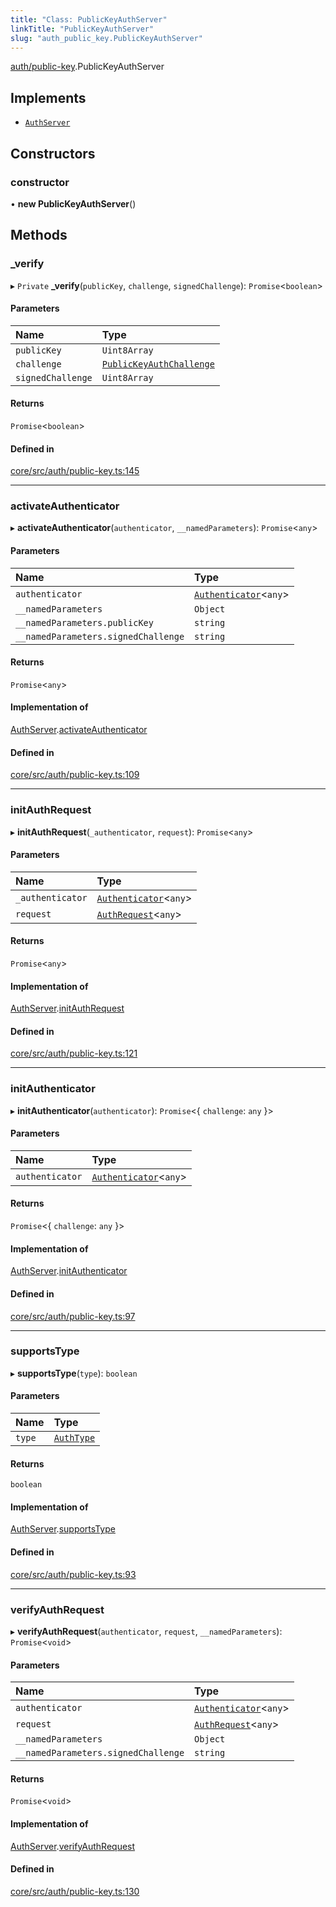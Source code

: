 ```yaml
---
title: "Class: PublicKeyAuthServer"
linkTitle: "PublicKeyAuthServer"
slug: "auth_public_key.PublicKeyAuthServer"
---
```


[auth/public-key](../../modules/auth_public_key).PublicKeyAuthServer

## Implements

-   [`AuthServer`](../../interfaces/auth.AuthServer)

## Constructors

### constructor

• **new PublicKeyAuthServer**()

## Methods

### \_verify

▸ `Private` **\_verify**(`publicKey`, `challenge`, `signedChallenge`):
`Promise`<`boolean`\>

#### Parameters

| Name              | Type                                                                  |
| :---------------- | :-------------------------------------------------------------------- |
| `publicKey`       | `Uint8Array`                                                          |
| `challenge`       | [`PublicKeyAuthChallenge`](../auth_public_key.PublicKeyAuthChallenge) |
| `signedChallenge` | `Uint8Array`                                                          |

#### Returns

`Promise`<`boolean`\>

#### Defined in

[core/src/auth/public-key.ts:145](https://github.com/padloc/padloc/blob/b00eb4fd/packages/core/src/auth/public-key.ts#L145)

---

### activateAuthenticator

▸ **activateAuthenticator**(`authenticator`, `__namedParameters`):
`Promise`<`any`\>

#### Parameters

| Name                                | Type                                             |
| :---------------------------------- | :----------------------------------------------- |
| `authenticator`                     | [`Authenticator`](../auth.Authenticator)<`any`\> |
| `__namedParameters`                 | `Object`                                         |
| `__namedParameters.publicKey`       | `string`                                         |
| `__namedParameters.signedChallenge` | `string`                                         |

#### Returns

`Promise`<`any`\>

#### Implementation of

[AuthServer](../../interfaces/auth.AuthServer).[activateAuthenticator](../interfaces/auth.AuthServer#activateauthenticator)

#### Defined in

[core/src/auth/public-key.ts:109](https://github.com/padloc/padloc/blob/b00eb4fd/packages/core/src/auth/public-key.ts#L109)

---

### initAuthRequest

▸ **initAuthRequest**(`_authenticator`, `request`): `Promise`<`any`\>

#### Parameters

| Name             | Type                                             |
| :--------------- | :----------------------------------------------- |
| `_authenticator` | [`Authenticator`](../auth.Authenticator)<`any`\> |
| `request`        | [`AuthRequest`](../auth.AuthRequest)<`any`\>     |

#### Returns

`Promise`<`any`\>

#### Implementation of

[AuthServer](../../interfaces/auth.AuthServer).[initAuthRequest](../interfaces/auth.AuthServer#initauthrequest)

#### Defined in

[core/src/auth/public-key.ts:121](https://github.com/padloc/padloc/blob/b00eb4fd/packages/core/src/auth/public-key.ts#L121)

---

### initAuthenticator

▸ **initAuthenticator**(`authenticator`): `Promise`<{ `challenge`: `any` }\>

#### Parameters

| Name            | Type                                             |
| :-------------- | :----------------------------------------------- |
| `authenticator` | [`Authenticator`](../auth.Authenticator)<`any`\> |

#### Returns

`Promise`<{ `challenge`: `any` }\>

#### Implementation of

[AuthServer](../../interfaces/auth.AuthServer).[initAuthenticator](../interfaces/auth.AuthServer#initauthenticator)

#### Defined in

[core/src/auth/public-key.ts:97](https://github.com/padloc/padloc/blob/b00eb4fd/packages/core/src/auth/public-key.ts#L97)

---

### supportsType

▸ **supportsType**(`type`): `boolean`

#### Parameters

| Name   | Type                                    |
| :----- | :-------------------------------------- |
| `type` | [`AuthType`](../../enums/auth.AuthType) |

#### Returns

`boolean`

#### Implementation of

[AuthServer](../../interfaces/auth.AuthServer).[supportsType](../interfaces/auth.AuthServer#supportstype)

#### Defined in

[core/src/auth/public-key.ts:93](https://github.com/padloc/padloc/blob/b00eb4fd/packages/core/src/auth/public-key.ts#L93)

---

### verifyAuthRequest

▸ **verifyAuthRequest**(`authenticator`, `request`, `__namedParameters`):
`Promise`<`void`\>

#### Parameters

| Name                                | Type                                             |
| :---------------------------------- | :----------------------------------------------- |
| `authenticator`                     | [`Authenticator`](../auth.Authenticator)<`any`\> |
| `request`                           | [`AuthRequest`](../auth.AuthRequest)<`any`\>     |
| `__namedParameters`                 | `Object`                                         |
| `__namedParameters.signedChallenge` | `string`                                         |

#### Returns

`Promise`<`void`\>

#### Implementation of

[AuthServer](../../interfaces/auth.AuthServer).[verifyAuthRequest](../interfaces/auth.AuthServer#verifyauthrequest)

#### Defined in

[core/src/auth/public-key.ts:130](https://github.com/padloc/padloc/blob/b00eb4fd/packages/core/src/auth/public-key.ts#L130)
